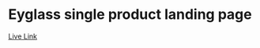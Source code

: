 # Eyglass single product landing page

[Live Link](https://vercel.com/nur-uddin-emons-projects/eyeglass-landing-page) 


